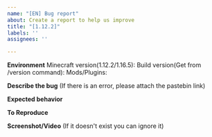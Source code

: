 ```yaml
---
name: "[EN] Bug report"
about: Create a report to help us improve
title: "[1.12.2]"
labels: ''
assignees: ''

---
```


**Environment**
Minecraft version(1.12.2/1.16.5): 
Build version(Get from /version command): 
Mods/Plugins: 

**Describe the bug**
(If there is an error, please attach the pastebin link)

**Expected behavior**

**To Reproduce**

**Screenshot/Video**
(If it doesn't exist you can ignore it)
